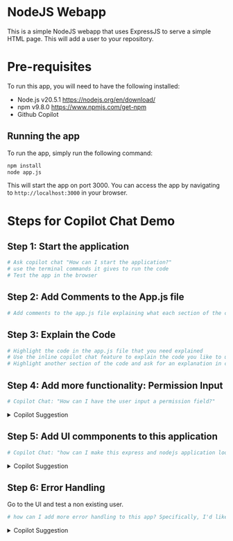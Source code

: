 # NodeJS Webapp

This is a simple NodeJS webapp that uses ExpressJS to serve a simple HTML page. This will add a user to your repository. 

# Pre-requisites

To run this app, you will need to have the following installed:

- Node.js v20.5.1 <https://nodejs.org/en/download/>
- npm v9.8.0 <https://www.npmjs.com/get-npm>
- Github Copilot

## Running the app

To run the app, simply run the following command:

```bash
npm install
node app.js
```

This will start the app on port 3000. You can access the app by navigating to `http://localhost:3000` in your browser.


# Steps for Copilot Chat Demo

## Step 1: Start the application

```bash
# Ask copilot chat "How can I start the application?"
# use the terminal commands it gives to run the code
# Test the app in the browser
```

## Step 2: Add Comments to the App.js file

```bash
# Add comments to the app.js file explaining what each section of the code does
```

## Step 3: Explain the Code

```bash
# Highlight the code in the app.js file that you need explained
# Use the inline copilot chat feature to explain the code you like to understand
# Highlight another section of the code and ask for an explanation in chat UI
```

## Step 4: Add more functionality: Permission Input

```bash
# Copilot Chat: "How can I have the user input a permission field?" 
```
<details>
<summary>Copilot Suggestion</summary>

### Add a permission field to the form

```html
<form action="/add-collaborator" method="POST">
    <label for="owner">Owner:</label><br>
    <input type="text" id="owner" name="owner"><br>
    <label for="repo">Repo:</label><br>
    <input type="text" id="repo" name="repo"><br>
    <label for="username">Username:</label><br>
    <input type="text" id="username" name="username"><br>
    <label for="permission">Permission:</label><br>
    <select id="permission" name="permission">
        <option value="pull">Pull</option>
        <option value="push">Push</option>
        <option value="admin">Admin</option>
        <option value="maintain">Maintain</option>
    </select>
    <input type="submit" value="Add Collaborator">
</form>
```

### Update app.js to handle the new permission field

```javascript

app.post('/add-collaborator', async (req, res) => {
  const { owner, repo, username, permission } = req.body;
  await addCollaborator(owner, repo, username, permission);
  res.redirect('/');
});


async function addCollaborator(owner, repo, username, permission) {
    // ...
    const response = await octokit.rest.repos.addCollaborator({
        owner,
        repo,
        username,
        permission
    });
    // ...
}

```

</details>

## Step 5: Add UI commponents to this application 

```bash 
# Copilot Chat: "how can I make this express and nodejs application look more modern?"
```

<details>
<summary>Copilot Suggestion</summary>

### Add Bootstrap to the HTML

```html
<!DOCTYPE html>
<html>
<head>
    <title>Add Collaborator</title>
    <link rel="stylesheet" href="https://stackpath.bootstrapcdn.com/bootstrap/4.5.0/css/bootstrap.min.css">
</head>
<body class="bg-light">
    <div class="container">
        <div class="py-5 text-center">
            <h2>Add Collaborator</h2>
        </div>

        <div class="row">
            <div class="col-md-12">
                <form class="needs-validation" action="/add-collaborator" method="POST">
                    <div class="row">
                        <div class="col-md-6 mb-3">
                            <label for="owner">Owner</label>
                            <input type="text" class="form-control" id="owner" name="owner" required>
                        </div>
                        <div class="col-md-6 mb-3">
                            <label for="repo">Repo</label>
                            <input type="text" class="form-control" id="repo" name="repo" required>
                        </div>
                    </div>

                    <div class="mb-3">
                        <label for="username">Username</label>
                        <input type="text" class="form-control" id="username" name="username" required>
                    </div>

                    <div class="mb-3">
                        <label for="permission">Permission</label>
                        <select class="custom-select d-block w-100" id="permission" name="permission" required>
                            <option value="pull">Read</option>
                            <option value="push">Write</option>
                            <option value="push">Triage</option>
                            <option value="admin">Admin</option>
                            <option value="maintain">Maintain</option>
                        </select>
                    </div>

                    <button class="btn btn-primary btn-lg btn-block" type="submit">Add Collaborator</button>
                </form>
            </div>
        </div>
    </div>
</body>
</html>
```
</details>


## Step 6: Error Handling

Go to the UI and test a non existing user. 

```bash
# how can I add more error handling to this app? Specifically, I'd like to throw an error in the UI when a user does not exist
```

<details>
<summary>Copilot Suggestion</summary>

### Add Error Handling to the App

```javascript
// ## Add error handling to the app.js file
async function addCollaborator(owner, repo, username, permission) {
    try {
        // Call the GitHub API to add a collaborator
        const response = await octokit.rest.repos.addCollaborator({
            owner,
            repo,
            username,
            permission
        });

        // Return the response
        return response;
    } catch (error) {
        // If there was an error calling the GitHub API, throw the error
        throw error;
    }
}
// Add error handling to the app.js file in the add-collaborator route
app.post('/add-collaborator', async (req, res) => {
    try {
        const { owner, repo, username, permission } = req.body;
        const response = await addCollaborator(owner, repo, username, permission);

        // If the response status is 201, the collaborator was added successfully
        if (response.status === 201) {
            res.send('Collaborator added successfully');
        } 
        // If the response status is 204, the user is already a collaborator
        else if (response.status === 204) {
            res.send('User is a collaborator');
        } 
        // If the response status is anything else, there was an error
        else {
            res.send('There was an error adding the collaborator');
        }
    } catch (error) {
        // If the user does not exist, send an error message to the client
        if (error.status === 404) {
            res.send('User does not exist');
        } else {
            res.send('There was an error adding the collaborator');
        }
    }
});
```

</details>
